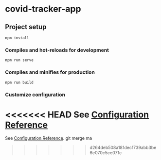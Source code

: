 # covid-tracker-app

## Project setup

```
npm install
```

### Compiles and hot-reloads for development

```
npm run serve
```

### Compiles and minifies for production

```
npm run build
```

### Customize configuration

<<<<<<< HEAD
See [Configuration Reference](https://cli.vuejs.org/config/)
=======
See [Configuration Reference](https://cli.vuejs.org/config/).
git merge ma
>>>>>>> d264deb508a181dec1739abb3be6e070c5ce071c
